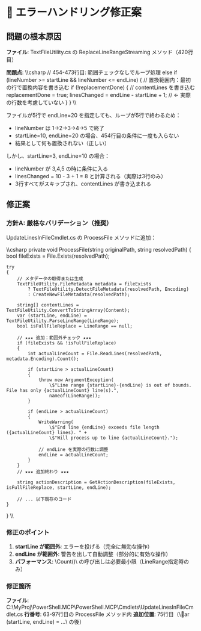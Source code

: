 # 🔧 エラーハンドリング修正案

## 問題の根本原因

**ファイル**: TextFileUtility.cs の ReplaceLineRangeStreaming メソッド（420行目）

**問題点**:
\\\csharp
// 454-473行目: 範囲チェックなしでループ処理
else if (lineNumber >= startLine && lineNumber <= endLine)
{
    // 置換範囲内：最初の行で置換内容を書き込む
    if (!replacementDone)
    {
        // contentLines を書き込む
        replacementDone = true;
        linesChanged = endLine - startLine + 1;  // ← 実際の行数を考慮していない
    }
}
\\\

ファイルが5行で endLine=20 を指定しても、ループが5行で終わるため：
- lineNumber は 1→2→3→4→5 で終了
- startLine=10, endLine=20 の場合、454行目の条件に一度も入らない
- 結果として何も置換されない（正しい）

しかし、startLine=3, endLine=10 の場合：
- lineNumber が 3,4,5 の時に条件に入る
- linesChanged = 10 - 3 + 1 = 8 と計算される（実際は3行のみ）
- 3行すべてがスキップされ、contentLines が書き込まれる

## 修正案

### 方針A: 厳格なバリデーション（推奨）

UpdateLinesInFileCmdlet.cs の ProcessFile メソッドに追加：

\\\csharp
private void ProcessFile(string originalPath, string resolvedPath)
{
    bool fileExists = File.Exists(resolvedPath);

    try
    {
        // メタデータの取得または生成
        TextFileUtility.FileMetadata metadata = fileExists
            ? TextFileUtility.DetectFileMetadata(resolvedPath, Encoding)
            : CreateNewFileMetadata(resolvedPath);

        string[] contentLines = TextFileUtility.ConvertToStringArray(Content);
        var (startLine, endLine) = TextFileUtility.ParseLineRange(LineRange);
        bool isFullFileReplace = LineRange == null;

        // ★★★ 追加：範囲外チェック ★★★
        if (fileExists && !isFullFileReplace)
        {
            int actualLineCount = File.ReadLines(resolvedPath, metadata.Encoding).Count();
            
            if (startLine > actualLineCount)
            {
                throw new ArgumentException(
                    \$"Line range {startLine}-{endLine} is out of bounds. File has only {actualLineCount} line(s).",
                    nameof(LineRange));
            }
            
            if (endLine > actualLineCount)
            {
                WriteWarning(
                    \$"End line {endLine} exceeds file length ({actualLineCount} lines). " +
                    \$"Will process up to line {actualLineCount}.");
                    
                // endLine を実際の行数に調整
                endLine = actualLineCount;
            }
        }
        // ★★★ 追加終わり ★★★

        string actionDescription = GetActionDescription(fileExists, isFullFileReplace, startLine, endLine);
        
        // ... 以下既存のコード
    }
}
\\\

### 修正のポイント

1. **startLine が範囲外**: エラーを投げる（完全に無効な操作）
2. **endLine が範囲外**: 警告を出して自動調整（部分的に有効な操作）
3. **パフォーマンス**: \Count()\ の呼び出しは必要最小限（LineRange指定時のみ）

### 修正箇所

**ファイル**: C:\\MyProj\\PowerShell.MCP\\PowerShell.MCP\\Cmdlets\\UpdateLinesInFileCmdlet.cs
**行番号**: 63-97行目の ProcessFile メソッド内
**追加位置**: 75行目（\ar (startLine, endLine) = ...\ の後）

